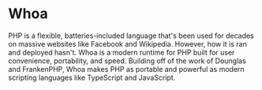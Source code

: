 # Whoa

PHP is a flexible, batteries-included language that's been used for decades on massive websites like Facebook and Wikipedia. However, how it is ran and deployed hasn't. Whoa is a modern runtime for PHP built for user convenience, portability, and speed. Building off of the work of Dounglas and FrankenPHP, Whoa makes PHP as portable and powerful as modern scripting languages like TypeScript and JavaScript.  
